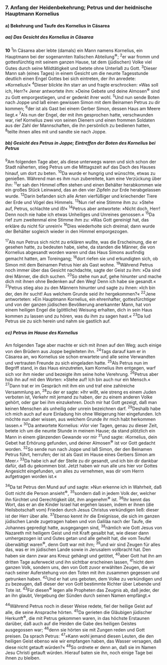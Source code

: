 ### 7. Anfang der Heidenbekehrung; Petrus und der heidnische Hauptmann Kornelius

#### a) Bekehrung und Taufe des Kornelius in Cäsarea

##### aa) Das Gesicht des Kornelius in Cäsarea

__10__
<sup>1</sup>In Cäsarea aber lebte (damals) ein Mann namens Kornelius, ein Hauptmann bei der sogenannten Italischen Abteilung<sup title="eig. Kohorte">&#x2732;</sup>;
<sup>2</sup>er war fromm und gottesfürchtig mit seinem ganzen Hause, tat dem (jüdischen) Volke viel Gutes durch seine Mildtätigkeit und betete ohne Unterlaß zu Gott.
<sup>3</sup>Dieser Mann sah (eines Tages) in einem Gesicht um die neunte Tagesstunde deutlich einen Engel Gottes bei sich eintreten, der ihn anredete: »Kornelius!«
<sup>4</sup>Dieser blickte ihn starr an und fragte erschrocken: »Was soll ich, Herr?« Jener antwortete ihm: »Deine Gebete und deine Almosen<sup title="oder: Liebeswerke">&#x2732;</sup> sind zu Gott emporgestiegen, und er gedenkt ihrer wohl.
<sup>5</sup>Und nun sende Boten nach Joppe und laß einen gewissen Simon mit dem Beinamen Petrus zu dir kommen;
<sup>6</sup>der ist als Gast bei einem Gerber Simon, dessen Haus am Meere liegt.«
<sup>7</sup>Als nun der Engel, der mit ihm gesprochen hatte, verschwunden war, rief Kornelius zwei von seinen Dienern und einen frommen Soldaten aus der Zahl der Mannschaften, die ihn persönlich zu bedienen hatten,
<sup>8</sup>teilte ihnen alles mit und sandte sie nach Joppe.

##### bb) Gesicht des Petrus in Joppe; Eintreffen der Boten des Kornelius bei Petrus

<sup>9</sup>Am folgenden Tage aber, als diese unterwegs waren und sich schon der Stadt näherten, stieg Petrus um die Mittagszeit auf das Dach des Hauses hinauf, um dort zu beten.
<sup>10</sup>Da wurde er hungrig und wünschte, etwas zu genießen. Während man es ihm nun zubereitete, kam eine Verzückung über ihn:
<sup>11</sup>er sah den Himmel offen stehen und einen Behälter herabkommen wie ein großes Stück Leinwand, das an den vier Zipfeln zur Erde herabgelassen wurde.
<sup>12</sup>Darin befanden sich alle Arten vierfüßiger und kriechender Tiere der Erde und Vögel des Himmels.
<sup>13</sup>Nun rief eine Stimme ihm zu: »Stehe auf, Petrus, schlachte und iß!«
<sup>14</sup>Petrus aber antwortete: »Nicht doch, Herr! Denn noch nie habe ich etwas Unheiliges und Unreines genossen.«
<sup>15</sup>Da rief zum zweitenmal eine Stimme ihm zu: »Was Gott gereinigt hat, das erkläre du nicht für unrein!«
<sup>16</sup>Dies wiederholte sich dreimal; dann wurde der Behälter sogleich wieder in den Himmel emporgezogen.

<sup>17</sup>Als nun Petrus sich nicht zu erklären wußte, was die Erscheinung, die er gesehen hatte, zu bedeuten habe, siehe, da standen die Männer, die von Kornelius abgesandt worden waren und das Haus Simons ausfindig gemacht hatten, am Toreingang;
<sup>18</sup>dort riefen sie und erkundigten sich, ob Simon mit dem Beinamen Petrus hier als Gast wohne.
<sup>19</sup>Während Petrus noch immer über das Gesicht nachdachte, sagte der Geist zu ihm: »Da sind drei Männer, die dich suchen.
<sup>20</sup>So stehe nun auf, gehe hinunter und mache dich mit ihnen ohne Bedenken auf den Weg! Denn ich habe sie gesandt.«
<sup>21</sup>Petrus stieg also zu den Männern hinunter und sagte zu ihnen: »Ich bin der, den ihr sucht! Aus welchem Grunde seid ihr hergekommen?«
<sup>22</sup>Jene antworteten: »Ein Hauptmann Kornelius, ein ehrenhafter, gottesfürchtiger und von der ganzen jüdischen Bevölkerung anerkannter Mann, hat von einem heiligen Engel die (göttliche) Weisung erhalten, dich in sein Haus kommen zu lassen und zu hören, was du ihm zu sagen hast.«
<sup>23</sup>Da lud Petrus sie zu sich herein und nahm sie gastlich auf.

##### cc) Petrus im Hause des Kornelius

Am folgenden Tage aber machte er sich mit ihnen auf den Weg; auch einige von den Brüdern aus Joppe begleiteten ihn.
<sup>24</sup>Tags darauf kam er in Cäsarea an, wo Kornelius sie schon erwartete und alle seine Verwandten und vertrauten Freunde zu sich eingeladen hatte.
<sup>25</sup>Als Petrus nun im Begriff stand, in das Haus einzutreten, kam Kornelius ihm entgegen, warf sich vor ihm nieder und bezeigte ihm seine hohe Verehrung.
<sup>26</sup>Petrus aber hob ihn auf mit den Worten: »Stehe auf! Ich bin auch nur ein Mensch.«
<sup>27</sup>Dann trat er im Gespräch mit ihm ein und traf eine zahlreiche Versammlung an,
<sup>28</sup>zu der er sagte: »Ihr wißt, wie streng es einem Juden verboten ist, Verkehr mit jemand zu haben, der zu einem anderen Volke gehört, oder gar bei ihm einzukehren. Doch mir hat Gott gezeigt, daß man keinen Menschen als unheilig oder unrein bezeichnen darf.
<sup>29</sup>Deshalb habe ich mich auch auf eure Einladung hin ohne Weigerung hier eingefunden. Ich möchte nun aber wissen, aus welchem Grunde ihr mich habt herkommen lassen.«
<sup>30</sup>Da antwortete Kornelius: »Vor vier Tagen, genau zu dieser Zeit, betete ich um die neunte Stunde in meinem Hause; da stand plötzlich ein Mann in einem glänzenden Gewande vor mir
<sup>31</sup>und sagte: ›Kornelius, dein Gebet hat Erhörung gefunden, und deiner Almosen<sup title="oder: Liebeswerke">&#x2732;</sup> ist vor Gott gedacht worden.
<sup>32</sup>So sende nun nach Joppe und laß Simon, der den Beinamen Petrus führt, herrufen; der ist als Gast im Hause eines Gerbers Simon am Meer.‹
<sup>33</sup>Da habe ich auf der Stelle zu dir gesandt, und ich bin dir dankbar dafür, daß du gekommen bist. Jetzt haben wir nun alle uns hier vor Gottes Angesicht eingefunden, um alles zu vernehmen, was dir vom Herrn aufgetragen worden ist.«

<sup>34</sup>Da tat Petrus den Mund auf und sagte: »Nun erkenne ich in Wahrheit, daß Gott nicht die Person ansieht<sup title="vgl. 1.Sam 16,7">&#x2732;</sup>,
<sup>35</sup>sondern daß in jedem Volk der, welcher ihn fürchtet und Gerechtigkeit übt, ihm angenehm<sup title="oder: für ihn zur Annahme geeignet">&#x2732;</sup> ist.
<sup>36</sup>Ihr kennt das Wort, das er an die Kinder Israel hat ergehen lassen, indem er ihnen (die Heilsbotschaft vom) Frieden durch Jesus Christus verkündigen ließ: dieser ist der Herr über alle.
<sup>37</sup>Ebenso kennt ihr die Ereignisse, die sich im ganzen jüdischen Lande zugetragen haben und von Galiläa nach der Taufe, die Johannes gepredigt hatte, ausgegangen sind,
<sup>38</sup>nämlich wie Gott Jesus von Nazareth mit heiligem Geist und mit Kraft gesalbt hat, wie dieser dann umhergezogen ist und Gutes getan und alle geheilt hat, die vom Teufel überwältigt waren<sup title="= die unter der Herrschaft des Teufels standen">&#x2732;</sup>, denn Gott war mit ihm;
<sup>39</sup>und wir sind Zeugen für alles das, was er im jüdischen Lande sowie in Jerusalem vollbracht hat. Den haben sie dann zwar ans Kreuz gehängt und getötet,
<sup>40</sup>aber Gott hat ihn am dritten Tage auferweckt und ihn sichtbar erscheinen lassen,
<sup>41</sup>nicht dem ganzen Volk, sondern uns, den von Gott zuvor erwählten Zeugen, die wir nach seiner Auferstehung von den Toten mit ihm zusammen gegessen und getrunken haben.
<sup>42</sup>Und er hat uns geboten, dem Volke zu verkündigen und zu bezeugen, daß dieser der von Gott bestimmte Richter über Lebende und Tote ist.
<sup>43</sup>Für diesen<sup title="oder: von diesem">&#x2732;</sup> legen alle Propheten das Zeugnis ab, daß jeder, der an ihn glaubt, Vergebung der Sünden durch seinen Namen empfängt.«

<sup>44</sup>Während Petrus noch in dieser Weise redete, fiel der heilige Geist auf alle, die seine Ansprache hörten.
<sup>45</sup>Da gerieten die Gläubigen jüdischer Herkunft<sup title="d.h. die Judenchristen">&#x2732;</sup>, die mit Petrus gekommen waren, in das höchste Erstaunen darüber, daß auch auf die Heiden die Gabe des heiligen Geistes ausgegossen war;
<sup>46</sup>denn sie hörten sie mit Zungen reden und Gott preisen. Da sprach Petrus:
<sup>47</sup>»Kann wohl jemand diesen Leuten, die den heiligen Geist ebenso wie wir empfangen haben, das Wasser versagen, daß diese nicht getauft würden?«
<sup>48</sup>So ordnete er denn an, daß sie im Namen Jesu Christi getauft würden. Hierauf baten sie ihn, noch einige Tage bei ihnen zu bleiben.